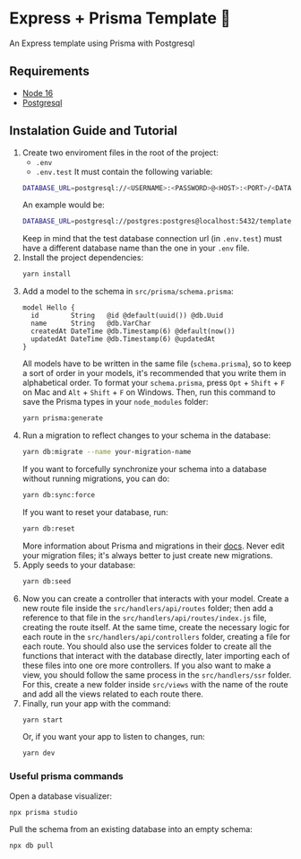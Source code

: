 # Express + Prisma Template 🐙
An Express template using Prisma with Postgresql

## Requirements
- [Node 16](https://nodejs.org/en)
- [Postgresql](https://www.postgresql.org)

## Instalation Guide and Tutorial
1.  Create two enviroment files in the root of the project:
    - `.env`
    - `.env.test`
    It must contain the following variable:
    ```bash
    DATABASE_URL=postgresql://<USERNAME>:<PASSWORD>@<HOST>:<PORT>/<DATABASE_NAME>?schema=public
    ```
    An example would be:
    ```bash
    DATABASE_URL=postgresql://postgres:postgres@localhost:5432/template_dev?schema=public
    ```
    Keep in mind that the test database connection url (in `.env.test`) must have a different database name than the one in your `.env` file.
2. Install the project dependencies:  
    ```bash
    yarn install
    ```
3. Add a model to the schema in `src/prisma/schema.prisma`:
    ```prisma
    model Hello {
      id        String   @id @default(uuid()) @db.Uuid
      name      String   @db.VarChar
      createdAt DateTime @db.Timestamp(6) @default(now())
      updatedAt DateTime @db.Timestamp(6) @updatedAt
    }
    ```
    All models have to be written in the same file (`schema.prisma`), so to keep a sort of order in your models, it's recommended that you write them in alphabetical order. To format your `schema.prisma`, press `Opt` + `Shift` + `F` on Mac and `Alt` + `Shift` + `F` on Windows. Then, run this command to save the Prisma types in your `node_modules` folder:
    ```bash
    yarn prisma:generate
    ```
4. Run a migration to reflect changes to your schema in the database:
    ```bash
    yarn db:migrate --name your-migration-name
    ```
    If you want to forcefully synchronize your schema into a database without running migrations, you can do:
    ```bash
    yarn db:sync:force
    ```
    If you want to reset your database, run:
    ```bash
    yarn db:reset
    ```
    More information about Prisma and migrations in their [docs](https://www.prisma.io/docs/concepts/components/prisma-migrate). Never edit your migration files; it's always better to just create new migrations.
5. Apply seeds to your database:
    ```bash
    yarn db:seed
    ```
6. Now you can create a controller that interacts with your model. Create a new route file inside the `src/handlers/api/routes` folder; then add a reference to that file in the `src/handlers/api/routes/index.js` file, creating the route itself. At the same time, create the necessary logic for each route in the `src/handlers/api/controllers` folder, creating a file for each route. You should also use the services folder to create all the functions that interact with the database directly, later importing each of these files into one ore more controllers. If you also want to make a view, you should follow the same process in the `src/handlers/ssr` folder. For this, create a new folder inside `src/views` with the name of the route and add all the views related to each route there.
7. Finally, run your app with the command:
    ```bash
    yarn start
    ```
    Or, if you want your app to listen to changes, run:
    ```bash
    yarn dev
    ```
    
### Useful prisma commands
Open a database visualizer:
```bash
npx prisma studio
```
Pull the schema from an existing database into an empty schema:
```bash
npx db pull
```
